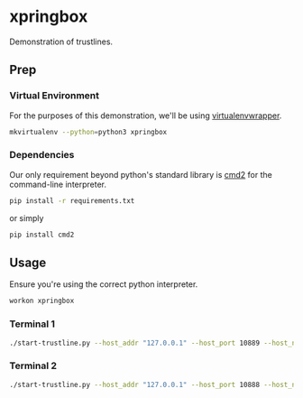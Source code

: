 # xpringbox

Demonstration of trustlines. 

## Prep

### Virtual Environment

For the purposes of this demonstration, we'll be using [virtualenvwrapper](https://virtualenvwrapper.readthedocs.io/en/latest/). 

```bash
mkvirtualenv --python=python3 xpringbox
```

### Dependencies

Our only requirement beyond python's standard library is [cmd2](https://github.com/python-cmd2/cmd2) for the command-line interpreter.

```bash
pip install -r requirements.txt
```
or simply
```bash
pip install cmd2
```

## Usage

Ensure you're using the correct python interpreter.

```bash
workon xpringbox
```

### Terminal 1
```bash
./start-trustline.py --host_addr "127.0.0.1" --host_port 10889 --host_name "alice" --remote_addr "127.0.0.1" --remote_port 10888
```

### Terminal 2
```bash
./start-trustline.py --host_addr "127.0.0.1" --host_port 10888 --host_name "bob" remote_addr "127.0.0.1" --remote_port 10889
```